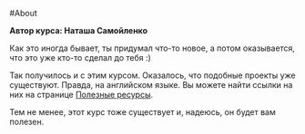 #About

__Автор курса: Наташа Самойленко__

Как это иногда бывает, ты придумал что-то новое, а потом оказывается, что это уже кто-то сделал до тебя :)

Так получилось и с этим курсом. Оказалось, что подобные проекты уже существуют. Правда, на английском языке. Вы можете найти ссылки на них на странице [Полезные ресурсы]().

Тем не менее, этот курс тоже существует и, надеюсь, он будет вам полезен.

